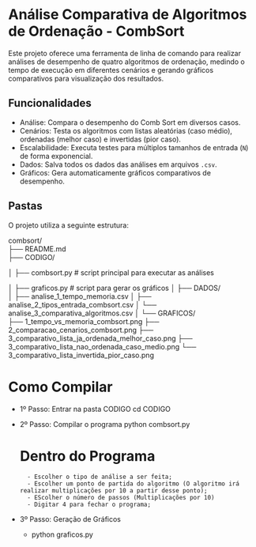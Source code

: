# Análise Comparativa de Algoritmos de Ordenação - CombSort

Este projeto oferece uma ferramenta de linha de comando para realizar análises de desempenho de quatro algoritmos de ordenação, medindo o tempo de execução em diferentes cenários e gerando gráficos comparativos para visualização dos resultados.

## Funcionalidades

- Análise: Compara o desempenho do Comb Sort em diversos casos.
- Cenários: Testa os algoritmos com listas aleatórias (caso médio), ordenadas (melhor caso) e invertidas (pior caso).
- Escalabilidade: Executa testes para múltiplos tamanhos de entrada (`N`) de forma exponencial.
- Dados: Salva todos os dados das análises em arquivos `.csv`.
- Gráficos: Gera automaticamente gráficos comparativos de desempenho.

## Pastas

O projeto utiliza a seguinte estrutura:

combsort/                 
├── README.md              
├── CODIGO/    

│   ├── combsort.py          # script principal para executar as análises

│   ├── graficos.py          # script para gerar os gráficos
│
├── DADOS/                 
│   ├── analise_1_tempo_memoria.csv
│   ├── analise_2_tipos_entrada_combsort.csv
│   └── analise_3_comparativa_algoritmos.csv
│
└── GRAFICOS/             
    ├── 1_tempo_vs_memoria_combsort.png
    ├── 2_comparacao_cenarios_combsort.png
    ├── 3_comparativo_lista_ja_ordenada_melhor_caso.png
    ├── 3_comparativo_lista_nao_ordenada_caso_medio.png
    └── 3_comparativo_lista_invertida_pior_caso.png


# Como Compilar

- 1º Passo: Entrar na pasta CODIGO
    cd CODIGO

- 2º Passo: Compilar o programa
    python combsort.py

    # Dentro do Programa
        - Escolher o tipo de análise a ser feita;
        - Escolher um ponto de partida do algoritmo (O algoritmo irá realizar multiplicações por 10 a partir desse ponto);
        - EScolher o número de passos (Multiplicações por 10)
        - Digitar 4 para fechar o programa;
    
- 3º Passo: Geração de Gráficos
    - python graficos.py
